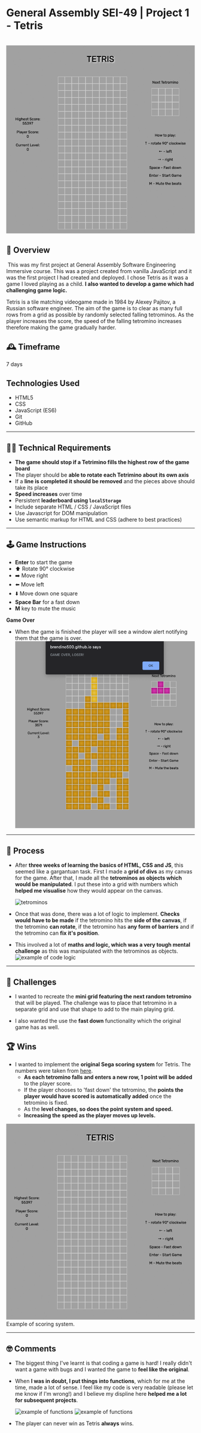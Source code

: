 # General Assembly SEI-49 | Project 1 - Tetris

​
![demo](readmeAssets/tetrisDemo.gif)

## :rocket: Overview

​
This was my first project at General Assembly Software Engineering Immersive course. This was a project created from vanilla JavaScript and it was the first project I had created and deployed. I chose Tetris as it was a game I loved playing as a child. **I also wanted to develop a game which had challenging game logic.**

Tetris is a tile matching videogame made in 1984 by Alexey Pajitov, a Russian software engineer. The aim of the game is to clear as many full rows from a grid as possible by randomly selected falling tetrominos. As the player increases the score, the speed of the falling tetromino increases therefore making the game gradually harder.

## :mantelpiece_clock: Timeframe

7 days

## Technologies Used

- HTML5
- CSS
- JavaScript (ES6)
- Git
- GitHub

---

## :technologist: Technical Requirements

- **The game should stop if a Tetrimino fills the highest row of the game board**
- The player should be **able to rotate each Tetrimino about its own axis**
- If a **line is completed it should be removed** and the pieces above should take its place
- **Speed increases** over time
- Persistent **leaderboard using `localStorage`**
- Include separate HTML / CSS / JavaScript files
- Use Javascript for DOM manipulation
- Use semantic markup for HTML and CSS (adhere to best practices)

---

## :joystick: Game Instructions

- **Enter** to start the game
- :arrow_up: Rotate 90° clockwise
- :arrow_right: Move right
- :arrow_left: Move left
- :arrow_down: Move down one square
- **Space Bar** for a fast down
- **M** key to mute the music

**Game Over**

- When the game is finished the player will see a window alert notifying them that the game is over.
  <img src="readmeAssets/gameOver.png" alt="gameOver" width="500" />

---

## :wrench: Process

- After **three weeks of learning the basics of HTML, CSS and JS**, this seemed like a gargantuan task. First I made a **grid of divs** as my canvas for the game. After that, I made all the **tetrominos as objects which would be manipulated**. I put these into a grid with numbers which **helped me visualise** how they would appear on the canvas.

  <img src="https://i.ibb.co/7vtXvxz/Screenshot-2020-10-13-at-15-38-15.png" alt="tetrominos" width="500" />

- Once that was done, there was a lot of logic to implement. **Checks would have to be made** if the tetromino hits the **side of the canvas**, if the tetromino **can rotate**, if the tetromino has **any form of barriers** and if the tetromino can **fix it's position**.

- This involved a lot of **maths and logic, which was a very tough mental challenge** as this was manipulated with the tetrominos as objects.
  <img src="https://i.ibb.co/SdpYYTW/Screenshot-2020-10-13-at-15-33-35.png" alt="example of code logic"/>

---

## :muscle: Challenges

- I wanted to recreate the **mini grid featuring the next random tetromino** that will be played. The challenge was to place that tetromino in a separate grid and use that shape to add to the main playing grid.

- I also wanted the use the **fast down** functionality which the original game has as well.

## :trophy: Wins

- I wanted to implement the **original Sega scoring system** for Tetris. The numbers were taken from [here](https://tetris.wiki/Scoring).
  - **As each tetromino falls and enters a new row, 1 point will be added** to the player score.
  - If the player chooses to 'fast down' the tetromino, the **points the player would have scored is automatically added** once the tetromino is fixed.
  - As the **level changes, so does the point system and speed.**
  - **Increasing the speed as the player moves up levels.**

![point scoring gif](readmeAssets/pointScoringTetris.gif)
<br />
Example of scoring system.

---

## :nerd_face: Comments

- The biggest thing I've learnt is that coding a game is hard! I really didn't want a game with bugs and I wanted the game to **feel like the original**.

- When **I was in doubt, I put things into functions**, which for me at the time, made a lot of sense. I feel like my code is very readable (please let me know if I'm wrong!) and I believe my displine here **helped me a lot for subsequent projects**.

  <img src="https://i.ibb.co/Sfn27vt/Screenshot-2020-10-13-at-15-44-47.png" alt="example of functions"/>
    <img src="https://i.ibb.co/hDBCrck/Screenshot-2020-10-13-at-15-45-02.png" alt="example of functions" width="300px"/>

- The player can never win as Tetris **always** wins.
